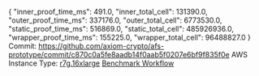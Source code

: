 {
  "inner_proof_time_ms": 491.0,
  "inner_total_cell": 131390.0,
  "outer_proof_time_ms": 337176.0,
  "outer_total_cell": 6773530.0,
  "static_proof_time_ms": 516869.0,
  "static_total_cell": 485926936.0,
  "wrapper_proof_time_ms": 155225.0,
  "wrapper_total_cell": 96488827.0
}
Commit: https://github.com/axiom-crypto/afs-prototype/commit/c870c0a5fe8aadb14f0aab5f0207e6bf9f835f0e
AWS Instance Type: [r7g.16xlarge](https://instances.vantage.sh/aws/ec2/r7g.16xlarge)
[Benchmark Workflow](https://github.com/axiom-crypto/afs-prototype/actions/runs/10946955838)
